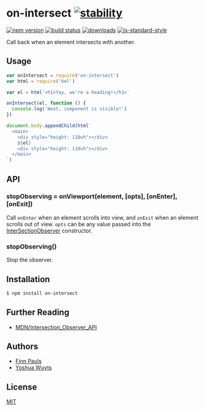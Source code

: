 # on-intersect [![stability][0]][1]
[![npm version][2]][3] [![build status][4]][5]
[![downloads][8]][9] [![js-standard-style][10]][11]

Call back when an element intersects with another.

## Usage
```js
var onIntersect = require('on-intersect')
var html = require('bel')

var el = html`<h1>Yay, we're a heading!</h1>`

onIntersect(el, function () {
  console.log('Woot, component is visible!')
})

document.body.appendChild(html`
  <main>
    <div style="height: 110vh"></div>
    ${el}
    <div style="height: 110vh"></div>
  </main>
`)
```

## API
### stopObserving = onViewport(element, [opts], [onEnter], [onExit])
Call `onEnter` when an element scrolls into view, and `onExit` when an element
scrolls out of view.  `opts` can be any value passed into the
[InterSectionObserver](https://developer.mozilla.org/en-US/docs/Web/API/IntersectionObserver)
constructor.

### stopObserving()
Stop the observer.

## Installation
```sh
$ npm install on-intersect
```

## Further Reading
- [MDN/Intersection_Observer_API](https://developer.mozilla.org/en-US/docs/Web/API/Intersection_Observer_API)

## Authors
- [Finn Pauls](https://github.com/finnp)
- [Yoshua Wuyts](https://github.com/yoshuawuyts)

## License
[MIT](https://tldrlegal.com/license/mit-license)

[0]: https://img.shields.io/badge/stability-experimental-orange.svg?style=flat-square
[1]: https://nodejs.org/api/documentation.html#documentation_stability_index
[2]: https://img.shields.io/npm/v/on-intersect.svg?style=flat-square
[3]: https://npmjs.org/package/on-intersect
[4]: https://img.shields.io/travis/yoshuawuyts/on-intersect/master.svg?style=flat-square
[5]: https://travis-ci.org/yoshuawuyts/on-intersect
[6]: https://img.shields.io/codecov/c/github/yoshuawuyts/on-intersect/master.svg?style=flat-square
[7]: https://codecov.io/github/yoshuawuyts/on-intersect
[8]: http://img.shields.io/npm/dm/on-intersect.svg?style=flat-square
[9]: https://npmjs.org/package/on-intersect
[10]: https://img.shields.io/badge/code%20style-standard-brightgreen.svg?style=flat-square
[11]: https://github.com/feross/standard
